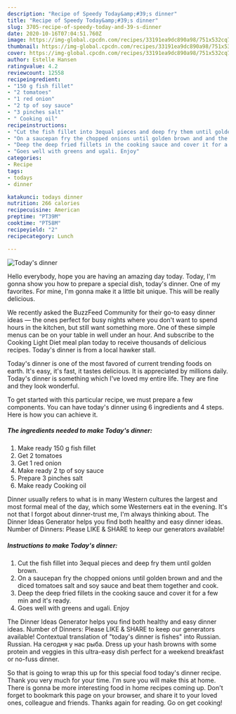 ```yaml
---
description: "Recipe of Speedy Today&amp;#39;s dinner"
title: "Recipe of Speedy Today&amp;#39;s dinner"
slug: 3705-recipe-of-speedy-today-and-39-s-dinner
date: 2020-10-16T07:04:51.760Z
image: https://img-global.cpcdn.com/recipes/33191ea9dc890a98/751x532cq70/todays-dinner-recipe-main-photo.jpg
thumbnail: https://img-global.cpcdn.com/recipes/33191ea9dc890a98/751x532cq70/todays-dinner-recipe-main-photo.jpg
cover: https://img-global.cpcdn.com/recipes/33191ea9dc890a98/751x532cq70/todays-dinner-recipe-main-photo.jpg
author: Estelle Hansen
ratingvalue: 4.2
reviewcount: 12558
recipeingredient:
- "150 g fish fillet"
- "2 tomatoes"
- "1 red onion"
- "2 tp of soy sauce"
- "3 pinches salt"
- " Cooking oil"
recipeinstructions:
- "Cut the fish fillet into 3equal pieces and deep fry them until golden brown."
- "On a saucepan fry the chopped onions until golden brown and and the diced tomatoes salt and soy sauce and beat them together and cook."
- "Deep the deep fried fillets in the cooking sauce and cover it for a few min and it&#39;s ready."
- "Goes well with greens and ugali. Enjoy"
categories:
- Recipe
tags:
- todays
- dinner

katakunci: todays dinner 
nutrition: 266 calories
recipecuisine: American
preptime: "PT39M"
cooktime: "PT58M"
recipeyield: "2"
recipecategory: Lunch

---
```



![Today&#39;s dinner](https://img-global.cpcdn.com/recipes/33191ea9dc890a98/751x532cq70/todays-dinner-recipe-main-photo.jpg)

Hello everybody, hope you are having an amazing day today. Today, I'm gonna show you how to prepare a special dish, today&#39;s dinner. One of my favorites. For mine, I'm gonna make it a little bit unique. This will be really delicious.

We recently asked the BuzzFeed Community for their go-to easy dinner ideas — the ones perfect for busy nights where you don&#39;t want to spend hours in the kitchen, but still want something more. One of these simple menus can be on your table in well under an hour. And subscribe to the Cooking Light Diet meal plan today to receive thousands of delicious recipes. Today&#39;s dinner is from a local hawker stall.

Today&#39;s dinner is one of the most favored of current trending foods on earth. It's easy, it's fast, it tastes delicious. It is appreciated by millions daily. Today&#39;s dinner is something which I've loved my entire life. They are fine and they look wonderful.


To get started with this particular recipe, we must prepare a few components. You can have today&#39;s dinner using 6 ingredients and 4 steps. Here is how you can achieve it.

<!--inarticleads1-->

##### The ingredients needed to make Today&#39;s dinner:

1. Make ready 150 g fish fillet
1. Get 2 tomatoes
1. Get 1 red onion
1. Make ready 2 tp of soy sauce
1. Prepare 3 pinches salt
1. Make ready  Cooking oil


Dinner usually refers to what is in many Western cultures the largest and most formal meal of the day, which some Westerners eat in the evening. It&#39;s not that I forgot about dinner-trust me, I&#39;m always thinking about. The Dinner Ideas Generator helps you find both healthy and easy dinner ideas. Number of Dinners: Please LIKE &amp; SHARE to keep our generators available! 

<!--inarticleads2-->

##### Instructions to make Today&#39;s dinner:

1. Cut the fish fillet into 3equal pieces and deep fry them until golden brown.
1. On a saucepan fry the chopped onions until golden brown and and the diced tomatoes salt and soy sauce and beat them together and cook.
1. Deep the deep fried fillets in the cooking sauce and cover it for a few min and it&#39;s ready.
1. Goes well with greens and ugali. Enjoy


The Dinner Ideas Generator helps you find both healthy and easy dinner ideas. Number of Dinners: Please LIKE &amp; SHARE to keep our generators available! Contextual translation of &#34;today&#39;s dinner is fishes&#34; into Russian. Russian. На сегодня у нас рыба. Dress up your hash browns with some protein and veggies in this ultra-easy dish perfect for a weekend breakfast or no-fuss dinner. 

So that is going to wrap this up for this special food today&#39;s dinner recipe. Thank you very much for your time. I'm sure you will make this at home. There is gonna be more interesting food in home recipes coming up. Don't forget to bookmark this page on your browser, and share it to your loved ones, colleague and friends. Thanks again for reading. Go on get cooking!
